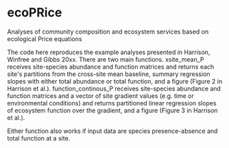 # ecoPRice
Analyses of community composition and ecosystem services based on ecological Price equations

The code here reproduces the example analyses presented in Harrison, Winfree and Gibbs 20xx. There are two main functions. xsite_mean_P receives site-species abundance and function matrices and returns each site's partitions from the cross-site mean baseline, summary regression slopes with either total abundance or total function, and a figure (Figure 2 in Harrison et al.). function_continous_P receives site-species abundance and function matrices and a vector of site gradient values (e.g. time or environmental conditions) and returns partitioned linear regression slopes of ecosystem function over the gradient, and a figure (Figure 3 in Harrison et al.).

Either function also works if input data are species presence-absence and total function at a site.
